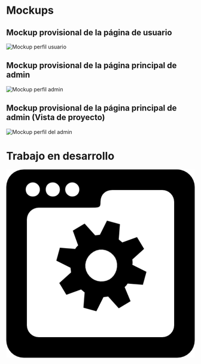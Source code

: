 # Mockups

## Mockup provisional de la página de usuario

![Mockup perfil usuario](https://i.imgur.com/dNiUrKb.png)

## Mockup provisional de la página principal de admin

![Mockup perfil admin](https://i.imgur.com/Y1XH2eK.png)

## Mockup provisional de la página principal de admin (Vista de proyecto)

![Mockup perfil del admin](https://i.imgur.com/XtqAi1m.png)



# Trabajo en desarrollo

![Trabajo en desarrollo](/src/desarrollo.png)